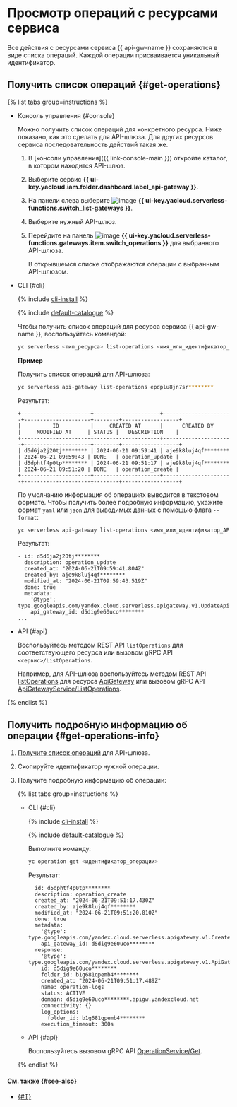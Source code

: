 # Просмотр операций с ресурсами сервиса

Все действия с ресурсами сервиса {{ api-gw-name }} сохраняются в виде списка операций. Каждой операции присваивается уникальный идентификатор.

## Получить список операций {#get-operations}

{% list tabs group=instructions %}

- Консоль управления {#console}

  Можно получить список операций для конкретного ресурса. Ниже показано, как это сделать для API-шлюза. Для других ресурсов сервиса последовательность действий такая же.

  1. В [консоли управления]({{ link-console-main }}) откройте каталог, в котором находится API-шлюз.
  1. Выберите сервис **{{ ui-key.yacloud.iam.folder.dashboard.label_api-gateway }}**.
  1. На панели слева выберите ![image](../../_assets/console-icons/branches-right.svg) **{{ ui-key.yacloud.serverless-functions.switch_list-gateways }}**.
  1. Выберите нужный API-шлюз.
  1. Перейдите на панель ![image](../../_assets/console-icons/list-check.svg) **{{ ui-key.yacloud.serverless-functions.gateways.item.switch_operations }}** для выбранного API-шлюза.

     В открывшемся списке отображаются операции с выбранным API-шлюзом.

- CLI {#cli}

  {% include [cli-install](../../_includes/cli-install.md) %}

  {% include [default-catalogue](../../_includes/default-catalogue.md) %}

  Чтобы получить список операций для ресурса сервиса {{ api-gw-name }}, воспользуйтесь командой:

  ```bash
  yc serverless <тип_ресурса> list-operations <имя_или_идентификатор_ресурса>
  ```

  **Пример**

  Получить список операций для API-шлюза:

  ```bash
  yc serverless api-gateway list-operations epdplu8jn7sr********
  ```

  Результат:

  ```text
  +----------------------+---------------------+----------------------+---------------------+--------+------------------+
  |          ID          |     CREATED AT      |      CREATED BY      |     MODIFIED AT     | STATUS |   DESCRIPTION    |
  +----------------------+---------------------+----------------------+---------------------+--------+------------------+
  | d5d6ja2j20tj******** | 2024-06-21 09:59:41 | aje9k8luj4qf******** | 2024-06-21 09:59:43 | DONE   | operation_update |
  | d5dphtf4p0tp******** | 2024-06-21 09:51:17 | aje9k8luj4qf******** | 2024-06-21 09:51:20 | DONE   | operation_create |
  +----------------------+---------------------+----------------------+---------------------+--------+------------------+
  ```

  По умолчанию информация об операциях выводится в текстовом формате. Чтобы получить более подробную информацию, укажите формат `yaml` или `json` для выводимых данных с помощью флага `--format`:

  ```bash
  yc serverless api-gateway list-operations <имя_или_идентификатор_API-шлюза> --format yaml
  ```

  Результат:

  ```text
  - id: d5d6ja2j20tj********
    description: operation_update
    created_at: "2024-06-21T09:59:41.804Z"
    created_by: aje9k8luj4qf********
    modified_at: "2024-06-21T09:59:43.519Z"
    done: true
    metadata:
      '@type': type.googleapis.com/yandex.cloud.serverless.apigateway.v1.UpdateApiGatewayMetadata
      api_gateway_id: d5dig9e60uco********
  ...
  ```

- API {#api}

  Воспользуйтесь методом REST API `listOperations` для соответствующего ресурса или вызовом gRPC API `<сервис>/ListOperations`.

  Например, для API-шлюза воспользуйтесь методом REST API [listOperations](../apigateway/api-ref/ApiGateway/listOperations.md) для ресурса [ApiGateway](../apigateway/api-ref/ApiGateway/index.md) или вызовом gRPC API [ApiGatewayService/ListOperations](../apigateway/api-ref/grpc/ApiGateway/listOperations.md).

{% endlist %}

## Получить подробную информацию об операции {#get-operations-info}

1. [Получите список операций](#get-operations) для API-шлюза.
1. Скопируйте идентификатор нужной операции.
1. Получите подробную информацию об операции:

    {% list tabs group=instructions %}

    - CLI {#cli}

      {% include [cli-install](../../_includes/cli-install.md) %}

      {% include [default-catalogue](../../_includes/default-catalogue.md) %}

      Выполните команду:

      ```bash
      yc operation get <идентификатор_операции>
      ```

      Результат:

      ```text
        id: d5dphtf4p0tp********
        description: operation_create
        created_at: "2024-06-21T09:51:17.430Z"
        created_by: aje9k8luj4qf********
        modified_at: "2024-06-21T09:51:20.810Z"
        done: true
        metadata:
          '@type': type.googleapis.com/yandex.cloud.serverless.apigateway.v1.CreateApiGatewayMetadata
          api_gateway_id: d5dig9e60uco********
        response:
          '@type': type.googleapis.com/yandex.cloud.serverless.apigateway.v1.ApiGateway
          id: d5dig9e60uco********
          folder_id: b1g681qpemb4********
          created_at: "2024-06-21T09:51:17.489Z"
          name: operation-logs
          status: ACTIVE
          domain: d5dig9e60uco********.apigw.yandexcloud.net
          connectivity: {}
          log_options:
            folder_id: b1g681qpemb4********
          execution_timeout: 300s
      ```

    - API {#api}

      Воспользуйтесь вызовом gRPC API [OperationService/Get](../apigateway/api-ref/grpc/Operation/get.md).

    {% endlist %}

#### См. также {#see-also}

* [{#T}](../../api-design-guide/concepts/about-async.md)
